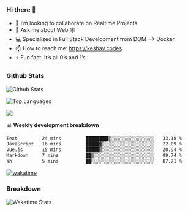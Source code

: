 ### Hi there 👋

- 👯 I’m looking to collaborate on Realtime Projects
- 💬 Ask me about Web 🕸
- 💻 Specialized in Full Stack Development from DOM --> Docker
- 📫 How to reach me: https://keshav.codes
- ⚡ Fun fact: It’s all 0’s and 1’s

### Github Stats
![Github Stats](https://github-readme-stats.vercel.app/api?username=keshavlingala&count_private=true&show_icons=true&theme=radical)

![Top Languages](https://github-readme-stats.vercel.app/api/top-langs/?username=keshavlingala&show_icons=true&theme=radical)

![](https://komarev.com/ghpvc/?username=keshavlingala)

📊 **Weekly development breakdown**

<!--START_SECTION:waka-->

```txt
Text         24 mins         ████████▒░░░░░░░░░░░░░░░░   33.18 %
JavaScript   16 mins         █████▓░░░░░░░░░░░░░░░░░░░   22.09 %
Vue.js       15 mins         █████▒░░░░░░░░░░░░░░░░░░░   20.94 %
Markdown     7 mins          ██▒░░░░░░░░░░░░░░░░░░░░░░   09.74 %
sh           5 mins          ██░░░░░░░░░░░░░░░░░░░░░░░   07.71 %
```

<!--END_SECTION:waka-->


[![wakatime](https://wakatime.com/badge/user/62bfdbc7-082c-40a7-b4bd-f9280d51aeed.svg)](https://wakatime.com/@62bfdbc7-082c-40a7-b4bd-f9280d51aeed)


### Breakdown

![Wakatime Stats](https://github-readme-stats.vercel.app/api/wakatime?username=keshavlingala)
